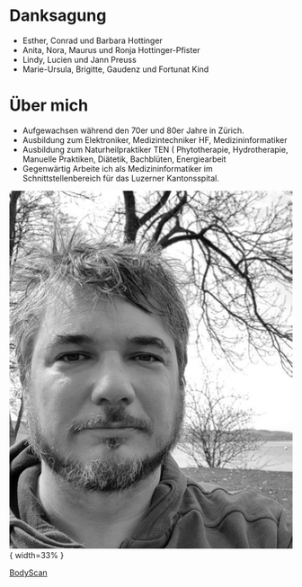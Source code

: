 # Danksagung

* Esther, Conrad und Barbara Hottinger
* Anita, Nora, Maurus und Ronja Hottinger-Pfister
* Lindy, Lucien und Jann Preuss
* Marie-Ursula, Brigitte, Gaudenz und Fortunat Kind

# Über mich

* Aufgewachsen während den 70er und 80er Jahre in Zürich. 
* Ausbildung zum Elektroniker, Medizintechniker HF, Medizininformatiker
* Ausbildung zum Naturheilpraktiker TEN ( Phytotherapie, Hydrotherapie, Manuelle Praktiken, Diätetik, Bachblüten, Energiearbeit		
* Gegenwärtig Arbeite ich als Medizininformatiker im Schnittstellenbereich für das Luzerner Kantonsspital. 


 ![Thomas C. Hottinger](images\8.1.jpg){ width=33% } 


 [BodyScan](#foo)

